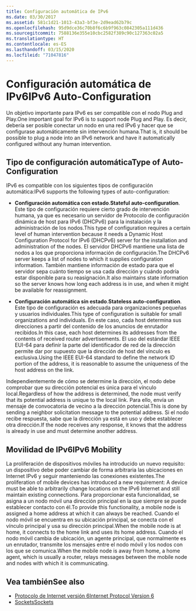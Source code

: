 ```yaml
---
title: Configuración automática de IPv6
ms.date: 03/30/2017
ms.assetid: 581c1d21-1013-43a3-bf3e-2d9ead62b79c
ms.openlocfilehash: 95d9dce36c70b8f6c6b9f963c0842305a111d436
ms.sourcegitcommit: 7588136e355e10cbc2582f389c90c127363c02a5
ms.translationtype: HT
ms.contentlocale: es-ES
ms.lasthandoff: 03/15/2020
ms.locfileid: "71047816"
---
```

# <a name="ipv6-auto-configuration"></a><span data-ttu-id="8361d-102">Configuración automática de IPv6</span><span class="sxs-lookup"><span data-stu-id="8361d-102">IPv6 Auto-Configuration</span></span>
<span data-ttu-id="8361d-103">Un objetivo importante para IPv6 es ser compatible con el nodo Plug and Play.</span><span class="sxs-lookup"><span data-stu-id="8361d-103">One important goal for IPv6 is to support node Plug and Play.</span></span> <span data-ttu-id="8361d-104">Es decir, debería ser posible conectar un nodo en una red IPv6 y hacer que se configurase automáticamente sin intervención humana.</span><span class="sxs-lookup"><span data-stu-id="8361d-104">That is, it should be possible to plug a node into an IPv6 network and have it automatically configured without any human intervention.</span></span>  
  
## <a name="type-of-auto-configuration"></a><span data-ttu-id="8361d-105">Tipo de configuración automática</span><span class="sxs-lookup"><span data-stu-id="8361d-105">Type of Auto-Configuration</span></span>  
 <span data-ttu-id="8361d-106">IPv6 es compatible con los siguientes tipos de configuración automática:</span><span class="sxs-lookup"><span data-stu-id="8361d-106">IPv6 supports the following types of auto-configuration:</span></span>  
  
- <span data-ttu-id="8361d-107">**Configuración automática con estado**.</span><span class="sxs-lookup"><span data-stu-id="8361d-107">**Stateful auto-configuration**.</span></span> <span data-ttu-id="8361d-108">Este tipo de configuración requiere cierto grado de intervención humana, ya que es necesario un servidor de Protocolo de configuración dinámica de host para IPv6 (DHCPv6) para la instalación y la administración de los nodos.</span><span class="sxs-lookup"><span data-stu-id="8361d-108">This type of configuration requires a certain level of human intervention because it needs a Dynamic Host Configuration Protocol for IPv6 (DHCPv6) server for the installation and administration of the nodes.</span></span> <span data-ttu-id="8361d-109">El servidor DHCPv6 mantiene una lista de nodos a los que proporciona información de configuración.</span><span class="sxs-lookup"><span data-stu-id="8361d-109">The DHCPv6 server keeps a list of nodes to which it supplies configuration information.</span></span> <span data-ttu-id="8361d-110">También mantiene información de estado para que el servidor sepa cuánto tiempo se usa cada dirección y cuándo podría estar disponible para su reasignación.</span><span class="sxs-lookup"><span data-stu-id="8361d-110">It also maintains state information so the server knows how long each address is in use, and when it might be available for reassignment.</span></span>  
  
- <span data-ttu-id="8361d-111">**Configuración automática sin estado**.</span><span class="sxs-lookup"><span data-stu-id="8361d-111">**Stateless auto-configuration**.</span></span> <span data-ttu-id="8361d-112">Este tipo de configuración es adecuada para organizaciones pequeñas y usuarios individuales.</span><span class="sxs-lookup"><span data-stu-id="8361d-112">This type of configuration is suitable for small organizations and individuals.</span></span> <span data-ttu-id="8361d-113">En este caso, cada host determina sus direcciones a partir del contenido de los anuncios de enrutador recibidos.</span><span class="sxs-lookup"><span data-stu-id="8361d-113">In this case, each host determines its addresses from the contents of received router advertisements.</span></span> <span data-ttu-id="8361d-114">El uso del estándar IEEE EUI-64 para definir la parte del identificador de red de la dirección permite dar por supuesto que la dirección de host del vínculo es exclusiva.</span><span class="sxs-lookup"><span data-stu-id="8361d-114">Using the IEEE EUI-64 standard to define the network ID portion of the address, it is reasonable to assume the uniqueness of the host address on the link.</span></span>  
  
 <span data-ttu-id="8361d-115">Independientemente de cómo se determine la dirección, el nodo debe comprobar que su dirección potencial es única para el vínculo local.</span><span class="sxs-lookup"><span data-stu-id="8361d-115">Regardless of how the address is determined, the node must verify that its potential address is unique to the local link.</span></span> <span data-ttu-id="8361d-116">Para ello, envía un mensaje de convocatoria de vecino a la dirección potencial.</span><span class="sxs-lookup"><span data-stu-id="8361d-116">This is done by sending a neighbor solicitation message to the potential address.</span></span> <span data-ttu-id="8361d-117">Si el nodo recibe respuesta, sabe que la dirección ya está en uso y debe establecer otra dirección.</span><span class="sxs-lookup"><span data-stu-id="8361d-117">If the node receives any response, it knows that the address is already in use and must determine another address.</span></span>  
  
## <a name="ipv6-mobility"></a><span data-ttu-id="8361d-118">Movilidad de IPv6</span><span class="sxs-lookup"><span data-stu-id="8361d-118">IPv6 Mobility</span></span>  
 <span data-ttu-id="8361d-119">La proliferación de dispositivos móviles ha introducido un nuevo requisito: un dispositivo debe poder cambiar de forma arbitraria las ubicaciones en Internet IPv6 y seguir manteniendo las conexiones existentes.</span><span class="sxs-lookup"><span data-stu-id="8361d-119">The proliferation of mobile devices has introduced a new requirement: A device must be able to arbitrarily change locations on the IPv6 Internet and still maintain existing connections.</span></span> <span data-ttu-id="8361d-120">Para proporcionar esta funcionalidad, se asigna a un nodo móvil una dirección principal en la que siempre se puede establecer contacto con él.</span><span class="sxs-lookup"><span data-stu-id="8361d-120">To provide this functionality, a mobile node is assigned a home address at which it can always be reached.</span></span> <span data-ttu-id="8361d-121">Cuando el nodo móvil se encuentra en su ubicación principal, se conecta con el vínculo principal y usa su dirección principal.</span><span class="sxs-lookup"><span data-stu-id="8361d-121">When the mobile node is at home, it connects to the home link and uses its home address.</span></span> <span data-ttu-id="8361d-122">Cuando el nodo móvil cambia de ubicación, un agente principal, que normalmente es un enrutador, transmite los mensajes entre el nodo móvil y los nodos con los que se comunica.</span><span class="sxs-lookup"><span data-stu-id="8361d-122">When the mobile node is away from home, a home agent, which is usually a router, relays messages between the mobile node and nodes with which it is communicating.</span></span>  
  
## <a name="see-also"></a><span data-ttu-id="8361d-123">Vea también</span><span class="sxs-lookup"><span data-stu-id="8361d-123">See also</span></span>

- [<span data-ttu-id="8361d-124">Protocolo de Internet versión 6</span><span class="sxs-lookup"><span data-stu-id="8361d-124">Internet Protocol Version 6</span></span>](internet-protocol-version-6.md)
- [<span data-ttu-id="8361d-125">Sockets</span><span class="sxs-lookup"><span data-stu-id="8361d-125">Sockets</span></span>](sockets.md)
